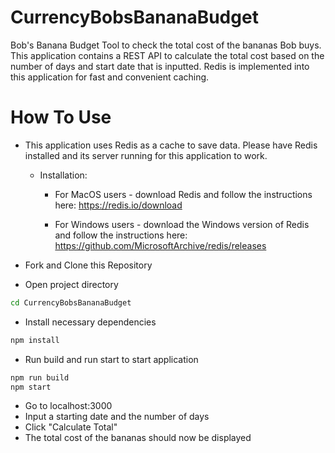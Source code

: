 # CurrencyBobsBananaBudget
Bob's Banana Budget Tool to check the total cost of the bananas Bob buys. This application contains a REST API to calculate the total cost based on the number of days and start date that is inputted. Redis is implemented into this application for fast and convenient caching.

# How To Use
- This application uses Redis as a cache to save data. Please have Redis installed and its server running for this application to work. 
    - Installation:
        - For MacOS users - download Redis and follow the instructions here: https://redis.io/download

        - For Windows users - download the Windows version of Redis and follow the instructions here: https://github.com/MicrosoftArchive/redis/releases

- Fork and Clone this Repository
- Open project directory
````sh
cd CurrencyBobsBananaBudget
````
- Install necessary dependencies
````sh
npm install
````

- Run build and run start to start application
````sh
npm run build 
npm start
````

- Go to localhost:3000
- Input a starting date and the number of days
- Click "Calculate Total"
- The total cost of the bananas should now be displayed

